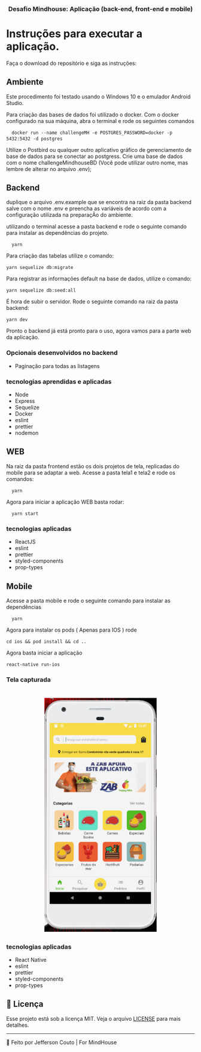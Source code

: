 <h3 align="center">
  Desafio Mindhouse: Aplicação (back-end, front-end e mobile)
</h3>

# Instruções para executar a aplicação.

Faça o download do repositório e siga as instruções:

## Ambiente 

Este procedimento foi testado usando o Windows 10 e o emulador Android Studio.

Para criação das bases de dados foi utilizado o docker. Com o docker configurado na sua máquina, abra o terminal e rode os seguintes comandos

```
  docker run --name challengeMH -e POSTGRES_PASSWORD=docker -p 5432:5432 -d postgres
```
Utilize o Postbird ou qualquer outro aplicativo gráfico de gerenciamento de base de dados para se conectar ao postgress. Crie uma base de dados com o nome challengeMindhouseBD (Você pode utilizar outro nome, mas lembre de alterar no arquivo .env);


## Backend

duplique o arquivo .env.example que se encontra na raiz da pasta backend salve com o nome .env e preencha as variáveis de acordo com a configuração utilizada na preparaçÃo do ambiente.

utilizando o terminal acesse a pasta backend e rode o seguinte comando para instalar as dependências do projeto.

```
  yarn
```
Para criação das tabelas utilize o comando:

```
yarn sequelize db:migrate
```

Para registrar as informações default na base de dados, utilize o comando:

```
yarn sequelize db:seed:all
```

É hora de subir o servidor. Rode o seguinte comando na raiz da pasta backend:
```
yarn dev
```

Pronto o backend já está pronto para o uso, agora vamos para a parte web da aplicação.

### Opcionais desenvolvidos no backend

 - Paginação para todas as listagens

### tecnologias aprendidas e aplicadas

- Node
- Express
- Sequelize
- Docker
- eslint
- prettier
- nodemon


## WEB

Na raiz da pasta frontend estão os dois projetos de tela, replicadas do mobile para se adaptar a web. Acesse a pasta tela1 e tela2 e rode os comandos:

```
  yarn
```
Agora para iniciar a aplicação WEB basta rodar:

```
  yarn start
```

### tecnologias aplicadas

- ReactJS
- eslint
- prettier
- styled-components
- prop-types


## Mobile

Acesse a pasta mobile e rode o seguinte comando para instalar as dependências

```
  yarn
```
Agora para instalar os pods ( Apenas para IOS ) rode

```
cd ios && pod install && cd ..
```

Agora basta iniciar a aplicação 

```
react-native run-ios
```

### Tela capturada


<h1 align="center">
  <img alt="challenge" title="challenge" src="assets/mobile2.gif" width="300px" />
</h1>
 

### tecnologias aplicadas

- React Native
- eslint
- prettier
- styled-components
- prop-types


## 📝 Licença

Esse projeto está sob a licença MIT. Veja o arquivo [LICENSE](LICENSE.md) para mais detalhes.

---

🚀 Feito por Jefferson Couto | For MindHouse 